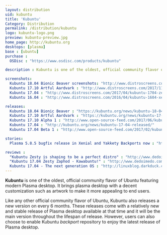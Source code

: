 ```yaml
---
layout: distribution
uid: kubuntu
title: 'Kubuntu'
Category: Distribution
permalink: /distribution/kubuntu
logo: kubuntu-logo.png
preview: kubuntu-preview.jpg
home_page: http://kubuntu.org
desktops: [plasma]
base : [ubuntu]
purchase :
  OSDisc : "https://www.osdisc.com/products/kubuntu"

description : Kubuntu is one of the oldest, official community flavor of Ubuntu featuring modern Plasma desktop. Stories and updates on Kubuntu

screenshots:
  Kubuntu 18.04 Bionic Beaver screenshots: "http://www.distroscreens.com/2018/06/kubuntu-1804-lts-bionic-beaver.html"
  Kubuntu 17.10 Artful Aardvark : "http://www.distroscreens.com/2017/11/kubuntu-1710-artful-aardvark-screenshots.html"
  Kubuntu 17.04 : "http://www.distroscreens.com/2017/04/kubuntu-1704-zesty-zapus-screenshots.html"
  Kubuntu 16.04 : "http://www.distroscreens.com/2016/04/kubuntu-1604-xenial-xerus-screenshots.html"

releases:
  Kubuntu 18.04 Bionic Beaver : "https://kubuntu.org/news/kubuntu-18-04-has-been-released/"
  Kubuntu 17.10 Artful Aardvark : "https://kubuntu.org/news/kubuntu-17-10-artful-aardvark-is-released/"
  Kubuntu 17.10 Alpha 1 : "http://www.open-source-feed.com/2017/06/kubuntu-1710-alpha-1-is-available-now.html"
  Kubuntu 17.04 : "http://kubuntu.org/news/kubuntu-17-04-released/"
  Kubuntu 17.04 Beta 1 : "http://www.open-source-feed.com/2017/02/kubuntu-1704-beta-1-released-with.html"

stories:
  Plasma 5.8.5 bugfix release in Xenial and Yakkety Backports now : "http://kubuntu.org/news/plasma-5-8-5-bugfix-release-in-xenial-and-yakkety-backports-now/"

reviews :
  "Kubuntu Zesty is shaping to be a perfect distro" : "http://www.dedoimedo.com/computers/kubuntu-zesty-perfect.html"
  "Kubuntu 17.04 Zesty Zaphod - Kawabuntu!" : "http://www.dedoimedo.com/computers/kubuntu-zesty.html"
  Kubuntu 17.04 - The next generation OS : "http://linuxblog.darkduck.com/2017/04/kubuntu-1704-next-generation.html"
---
```


**Kubuntu** is one of the oldest, official community flavor of Ubuntu featuring modern Plasma desktop. It brings plasma desktop with a decent customization such as artwork to make it more appealing to end users.

Like any other official community flavor of Ubuntu, Kubuntu also releases a new version on every 6 months. These releases come with a relatively new and stable release of Plasma desktop available at that time and it will be the main version throughout the lifespan of release. However, users can also choose to enable Kubuntu *backport* repository to enjoy the latest release of Plasma desktop.